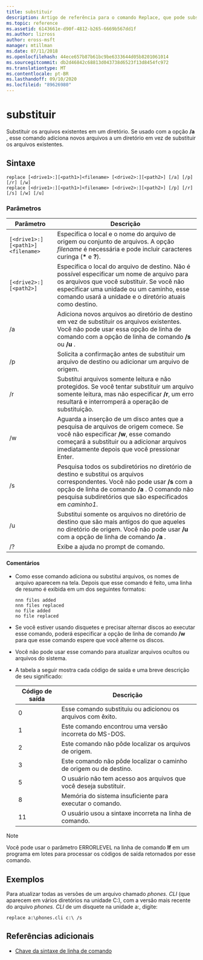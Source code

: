```yaml
---
title: substituir
description: Artigo de referência para o comando Replace, que pode substituir os novos arquivos existentes ou adicionados a um diretório.
ms.topic: reference
ms.assetid: 6143661e-d90f-4812-b265-6669b567dd1f
ms.author: lizross
author: eross-msft
manager: mtillman
ms.date: 07/11/2018
ms.openlocfilehash: 44ece657b87b61bc9be6333644d05b8201061014
ms.sourcegitcommit: db2d46842c68813d043738d6523f13d8454fc972
ms.translationtype: MT
ms.contentlocale: pt-BR
ms.lasthandoff: 09/10/2020
ms.locfileid: "89626980"
---
```

# <a name="replace"></a>substituir

Substituir os arquivos existentes em um diretório. Se usado com a opção **/a** , esse comando adiciona novos arquivos a um diretório em vez de substituir os arquivos existentes.

## <a name="syntax"></a>Sintaxe

```
replace [<drive1>:][<path1>]<filename> [<drive2>:][<path2>] [/a] [/p] [/r] [/w]
replace [<drive1>:][<path1>]<filename> [<drive2>:][<path2>] [/p] [/r] [/s] [/w] [/u]
```

### <a name="parameters"></a>Parâmetros

| Parâmetro | Descrição |
|--|--|
| `[<drive1>:][<path1>]<filename>` | Especifica o local e o nome do arquivo de origem ou conjunto de arquivos. A opção *filename* é necessária e pode incluir caracteres curinga (**&#42;** e **?**). |
| `[<drive2>:][<path2>]` | Especifica o local do arquivo de destino. Não é possível especificar um nome de arquivo para os arquivos que você substituir. Se você não especificar uma unidade ou um caminho, esse comando usará a unidade e o diretório atuais como destino. |
| /a | Adiciona novos arquivos ao diretório de destino em vez de substituir os arquivos existentes. Você não pode usar essa opção de linha de comando com a opção de linha de comando **/s** ou **/u** . |
| /p | Solicita a confirmação antes de substituir um arquivo de destino ou adicionar um arquivo de origem. |
| /r | Substitui arquivos somente leitura e não protegidos. Se você tentar substituir um arquivo somente leitura, mas não especificar **/r**, um erro resultará e interromperá a operação de substituição. |
| /w | Aguarda a inserção de um disco antes que a pesquisa de arquivos de origem comece. Se você não especificar **/w**, esse comando começará a substituir ou a adicionar arquivos imediatamente depois que você pressionar Enter. |
| /s | Pesquisa todos os subdiretórios no diretório de destino e substitui os arquivos correspondentes. Você não pode usar **/s** com a opção de linha de comando **/a** . O comando não pesquisa subdiretórios que são especificados em *caminho1*. |
| /u | Substitui somente os arquivos no diretório de destino que são mais antigos do que aqueles no diretório de origem. Você não pode usar **/u** com a opção de linha de comando **/a** . |
| /? | Exibe a ajuda no prompt de comando. |

#### <a name="remarks"></a>Comentários

- Como esse comando adiciona ou substitui arquivos, os nomes de arquivo aparecem na tela. Depois que esse comando é feito, uma linha de resumo é exibida em um dos seguintes formatos:

  ```
  nnn files added
  nnn files replaced
  no file added
  no file replaced
  ```

- Se você estiver usando disquetes e precisar alternar discos ao executar esse comando, poderá especificar a opção de linha de comando **/w** para que esse comando espere que você alterne os discos.

- Você não pode usar esse comando para atualizar arquivos ocultos ou arquivos do sistema.

- A tabela a seguir mostra cada código de saída e uma breve descrição de seu significado:

  | Código de saída | Descrição |
  |--|--|
  | 0 | Esse comando substituiu ou adicionou os arquivos com êxito. |
  | 1 | Este comando encontrou uma versão incorreta do MS-DOS. |
  | 2 | Este comando não pôde localizar os arquivos de origem. |
  | 3 | Este comando não pôde localizar o caminho de origem ou de destino. |
  | 5 | O usuário não tem acesso aos arquivos que você deseja substituir. |
  | 8 | Memória do sistema insuficiente para executar o comando. |
  | 11 | O usuário usou a sintaxe incorreta na linha de comando. |

> [!NOTE]
> Você pode usar o parâmetro ERRORLEVEL na linha de comando **If** em um programa em lotes para processar os códigos de saída retornados por esse comando.

## <a name="examples"></a>Exemplos

Para atualizar todas as versões de um arquivo chamado *phones. CLI* (que aparecem em vários diretórios na unidade C:), com a versão mais recente do arquivo *phones. CLI* de um disquete na unidade a:, digite:

```
replace a:\phones.cli c:\ /s
```

## <a name="additional-references"></a>Referências adicionais

- [Chave da sintaxe de linha de comando](command-line-syntax-key.md)
